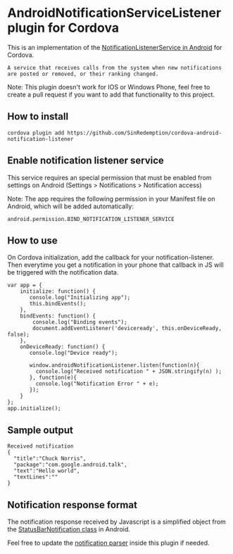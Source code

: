 # AndroidNotificationServiceListener plugin for Cordova

This is an implementation of the
[NotificationListenerService in Android](https://developer.android.com/reference/android/service/notification/NotificationListenerService.html)
for Cordova.

    A service that receives calls from the system when new notifications are posted or removed, or their ranking changed.

Note: This plugin doesn't work for IOS or Windows Phone, feel free to create a pull request if you want to add that functionality to this project.

## How to install

    cordova plugin add https://github.com/SinRedemption/cordova-android-notification-listener

## Enable notification listener service

This service requires an special permission that must be enabled from settings on Android (Settings > Notifications > Notification access)

Note: The app requires the following permission in your Manifest file on Android, which will be added automatically:

    android.permission.BIND_NOTIFICATION_LISTENER_SERVICE

## How to use

On Cordova initialization, add the callback for your notification-listener.
Then everytime you get a notification in your phone that callback in JS will be triggered with the notification data.

```
var app = {
    initialize: function() {
       console.log("Initializing app");
       this.bindEvents();
    },
    bindEvents: function() {
        console.log("Binding events");
        document.addEventListener('deviceready', this.onDeviceReady, false);
    },
    onDeviceReady: function() {
       console.log("Device ready");

       window.androidNotificationListener.listen(function(n){
         console.log("Received notification " + JSON.stringify(n) );
       }, function(e){
         console.log("Notification Error " + e);
       });
    }
};
app.initialize();
```

## Sample output
```
Received notification
{
  "title":"Chuck Norris",
  "package":"com.google.android.talk",
  "text":"Hello world",
  "textLines":""
}
```

## Notification response format

The notification response received by Javascript is a simplified object from the
[StatusBarNotification class](https://developer.android.com/reference/android/service/notification/StatusBarNotification.html)
in Android.

Feel free to update the
 [notification parser](https://github.com/coconauts/NotificationListener-cordova/blob/master/src/android/NotificationCommands.java#L80) 
 inside this plugin if needed.
